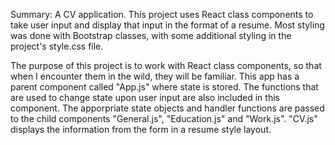Summary: A CV application. This project uses React class components to take user input and display that input in the format of a resume. Most styling was done with Bootstrap classes, with some additional styling in the project's style.css file.

The purpose of this project is to work with React class components, so that when I encounter them in the wild, they will be familiar. This app has a parent component called "App.js" where state is stored. The functions that are used to change state upon user input are also included in this component. The apporpriate state objects and handler functions are passed to the child components "General.js", "Education.js" and "Work.js". "CV.js" displays the information from the form in a resume style layout.
